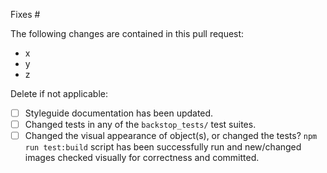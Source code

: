 Fixes #

The following changes are contained in this pull request:
- x
- y
- z

Delete if not applicable:

- [ ] Styleguide documentation has been updated.
- [ ] Changed tests in any of the `backstop_tests/` test suites.
- [ ] Changed the visual appearance of object(s), or changed the tests? `npm run test:build` script has been successfully run and new/changed images checked visually for correctness and committed.
